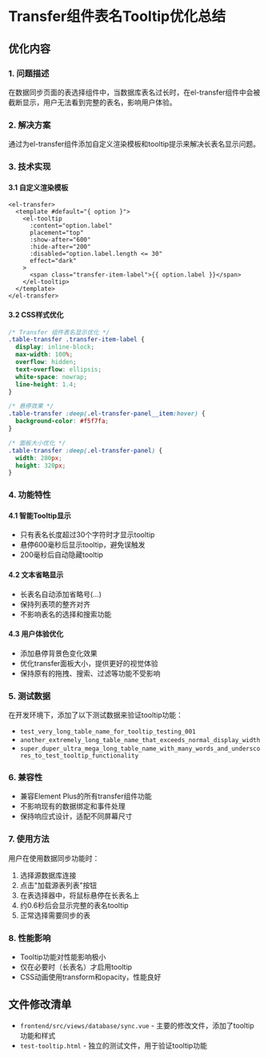 # Transfer组件表名Tooltip优化总结

## 优化内容

### 1. 问题描述
在数据同步页面的表选择组件中，当数据库表名过长时，在el-transfer组件中会被截断显示，用户无法看到完整的表名，影响用户体验。

### 2. 解决方案
通过为el-transfer组件添加自定义渲染模板和tooltip提示来解决长表名显示问题。

### 3. 技术实现

#### 3.1 自定义渲染模板
```vue
<el-transfer>
  <template #default="{ option }">
    <el-tooltip
      :content="option.label"
      placement="top"
      :show-after="600"
      :hide-after="200"
      :disabled="option.label.length <= 30"
      effect="dark"
    >
      <span class="transfer-item-label">{{ option.label }}</span>
    </el-tooltip>
  </template>
</el-transfer>
```

#### 3.2 CSS样式优化
```css
/* Transfer 组件表名显示优化 */
.table-transfer .transfer-item-label {
  display: inline-block;
  max-width: 100%;
  overflow: hidden;
  text-overflow: ellipsis;
  white-space: nowrap;
  line-height: 1.4;
}

/* 悬停效果 */
.table-transfer :deep(.el-transfer-panel__item:hover) {
  background-color: #f5f7fa;
}

/* 面板大小优化 */
.table-transfer :deep(.el-transfer-panel) {
  width: 280px;
  height: 320px;
}
```

### 4. 功能特性

#### 4.1 智能Tooltip显示
- 只有表名长度超过30个字符时才显示tooltip
- 悬停600毫秒后显示tooltip，避免误触发
- 200毫秒后自动隐藏tooltip

#### 4.2 文本省略显示
- 长表名自动添加省略号(...) 
- 保持列表项的整齐对齐
- 不影响表名的选择和搜索功能

#### 4.3 用户体验优化
- 添加悬停背景色变化效果
- 优化transfer面板大小，提供更好的视觉体验
- 保持原有的拖拽、搜索、过滤等功能不受影响

### 5. 测试数据
在开发环境下，添加了以下测试数据来验证tooltip功能：
- `test_very_long_table_name_for_tooltip_testing_001`
- `another_extremely_long_table_name_that_exceeds_normal_display_width`
- `super_duper_ultra_mega_long_table_name_with_many_words_and_underscores_to_test_tooltip_functionality`

### 6. 兼容性
- 兼容Element Plus的所有transfer组件功能
- 不影响现有的数据绑定和事件处理
- 保持响应式设计，适配不同屏幕尺寸

### 7. 使用方法
用户在使用数据同步功能时：
1. 选择源数据库连接
2. 点击"加载源表列表"按钮
3. 在表选择器中，将鼠标悬停在长表名上
4. 约0.6秒后会显示完整的表名tooltip
5. 正常选择需要同步的表

### 8. 性能影响
- Tooltip功能对性能影响极小
- 仅在必要时（长表名）才启用tooltip
- CSS动画使用transform和opacity，性能良好

## 文件修改清单
- `frontend/src/views/database/sync.vue` - 主要的修改文件，添加了tooltip功能和样式
- `test-tooltip.html` - 独立的测试文件，用于验证tooltip功能